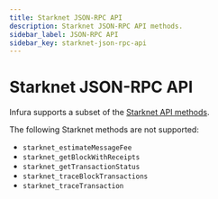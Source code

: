 ```yaml
---
title: Starknet JSON-RPC API
description: Starknet JSON-RPC API methods.
sidebar_label: JSON-RPC API
sidebar_key: starknet-json-rpc-api
---
```


# Starknet JSON-RPC API

Infura supports a subset of the [Starknet API methods](https://github.com/starkware-libs/starknet-specs/).

The following Starknet methods are not supported:

- `starknet_estimateMessageFee`
- `starknet_getBlockWithReceipts`
- `starknet_getTransactionStatus`
- `starknet_traceBlockTransactions`
- `starknet_traceTransaction`
